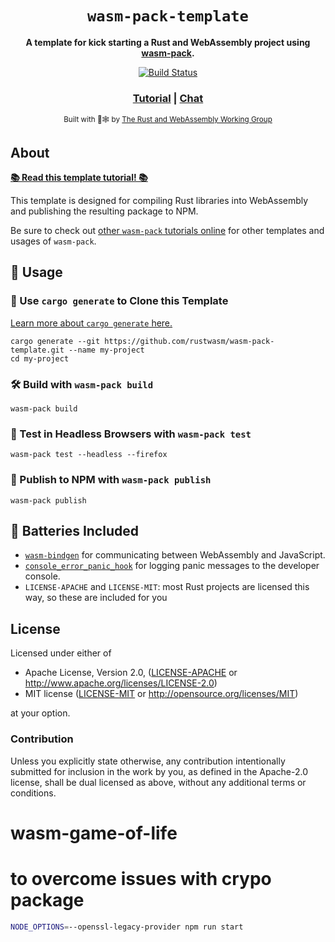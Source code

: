 <div align="center">

  <h1><code>wasm-pack-template</code></h1>

  <strong>A template for kick starting a Rust and WebAssembly project using <a href="https://github.com/rustwasm/wasm-pack">wasm-pack</a>.</strong>

  <p>
    <a href="https://travis-ci.org/rustwasm/wasm-pack-template"><img src="https://img.shields.io/travis/rustwasm/wasm-pack-template.svg?style=flat-square" alt="Build Status" /></a>
  </p>

  <h3>
    <a href="https://rustwasm.github.io/docs/wasm-pack/tutorials/npm-browser-packages/index.html">Tutorial</a>
    <span> | </span>
    <a href="https://discordapp.com/channels/442252698964721669/443151097398296587">Chat</a>
  </h3>

  <sub>Built with 🦀🕸 by <a href="https://rustwasm.github.io/">The Rust and WebAssembly Working Group</a></sub>
</div>

## About

[**📚 Read this template tutorial! 📚**][template-docs]

This template is designed for compiling Rust libraries into WebAssembly and
publishing the resulting package to NPM.

Be sure to check out [other `wasm-pack` tutorials online][tutorials] for other
templates and usages of `wasm-pack`.

[tutorials]: https://rustwasm.github.io/docs/wasm-pack/tutorials/index.html
[template-docs]: https://rustwasm.github.io/docs/wasm-pack/tutorials/npm-browser-packages/index.html

## 🚴 Usage

### 🐑 Use `cargo generate` to Clone this Template

[Learn more about `cargo generate` here.](https://github.com/ashleygwilliams/cargo-generate)

```
cargo generate --git https://github.com/rustwasm/wasm-pack-template.git --name my-project
cd my-project
```

### 🛠️ Build with `wasm-pack build`

```
wasm-pack build
```

### 🔬 Test in Headless Browsers with `wasm-pack test`

```
wasm-pack test --headless --firefox
```

### 🎁 Publish to NPM with `wasm-pack publish`

```
wasm-pack publish
```

## 🔋 Batteries Included

* [`wasm-bindgen`](https://github.com/rustwasm/wasm-bindgen) for communicating
  between WebAssembly and JavaScript.
* [`console_error_panic_hook`](https://github.com/rustwasm/console_error_panic_hook)
  for logging panic messages to the developer console.
* `LICENSE-APACHE` and `LICENSE-MIT`: most Rust projects are licensed this way, so these are included for you

## License

Licensed under either of

* Apache License, Version 2.0, ([LICENSE-APACHE](LICENSE-APACHE) or http://www.apache.org/licenses/LICENSE-2.0)
* MIT license ([LICENSE-MIT](LICENSE-MIT) or http://opensource.org/licenses/MIT)

at your option.

### Contribution

Unless you explicitly state otherwise, any contribution intentionally
submitted for inclusion in the work by you, as defined in the Apache-2.0
license, shall be dual licensed as above, without any additional terms or
conditions.
# wasm-game-of-life


# to overcome issues with crypo package
```bash
NODE_OPTIONS=--openssl-legacy-provider npm run start
```